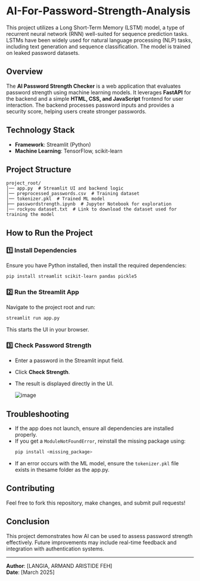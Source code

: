 # AI-For-Password-Strength-Analysis
This project utilizes a Long Short-Term Memory (LSTM) model, a type of recurrent neural network (RNN) well-suited for sequence prediction tasks. LSTMs have been widely used for natural language processing (NLP) tasks, including text generation and sequence classification. The model is trained on leaked password datasets.

## Overview

The **AI Password Strength Checker** is a web application that evaluates password strength using machine learning models. It leverages **FastAPI** for the backend and a simple **HTML, CSS, and JavaScript** frontend for user interaction. The backend processes password inputs and provides a security score, helping users create stronger passwords.

## Technology Stack
- **Framework**: Streamlit (Python)
- **Machine Learning**: TensorFlow, scikit-learn

## Project Structure
```
project_root/
│── app.py  # Streamlit UI and backend logic
│── preprocessed_passwords.csv  # Training dataset
│── tokenizer.pkl  # Trained ML model
├── passwordstrength.ipynb  # Jupyter Notebook for exploration
│── rockyou dataset.txt  # Link to download the dataset used for training the model
```

## How to Run the Project

### 1️⃣ Install Dependencies
Ensure you have Python installed, then install the required dependencies:
```bash
pip install streamlit scikit-learn pandas pickle5
```

### 2️⃣ Run the Streamlit App
Navigate to the project root and run:
```bash
streamlit run app.py
```
This starts the UI in your browser.

### 3️⃣ Check Password Strength
- Enter a password in the Streamlit input field.
- Click **Check Strength**.
- The result is displayed directly in the UI.

  ![image](https://github.com/user-attachments/assets/df23cfc0-12dc-4fb0-9431-76078257a707)


## Troubleshooting
- If the app does not launch, ensure all dependencies are installed properly.
- If you get a `ModuleNotFoundError`, reinstall the missing package using:
  ```bash
  pip install <missing_package>
  ```
- If an error occurs with the ML model, ensure the `tokenizer.pkl` file exists in thesame folder as the app.py.



## Contributing

Feel free to fork this repository, make changes, and submit pull requests!

## Conclusion
This project demonstrates how AI can be used to assess password strength effectively. Future improvements may include real-time feedback and integration with authentication systems.

---
**Author**: [LANGIA, ARMAND ARISTIDE FEH]  
**Date**: [March 2025]

